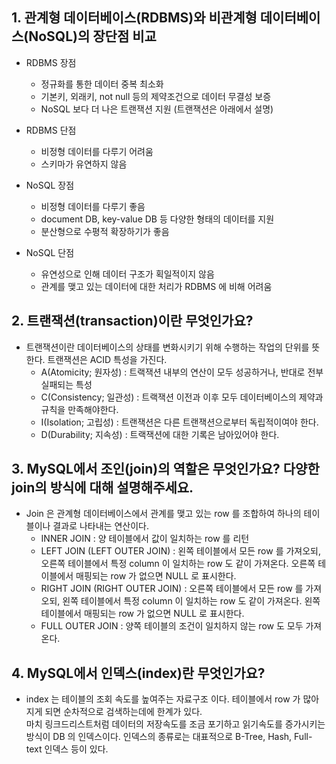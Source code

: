## 1. 관계형 데이터베이스(RDBMS)와 비관계형 데이터베이스(NoSQL)의 장단점 비교

  - RDBMS 장점
    - 정규화를 통한 데이터 중복 최소화
    - 기본키, 외래키, not null 등의 제약조건으로 데이터 무결성 보증
    - NoSQL 보다 더 나은 트랜잭션 지원 (트랜잭션은 아래에서 설명)

  - RDBMS 단점
    - 비정형 데이터를 다루기 어려움
    - 스키마가 유연하지 않음

  - NoSQL 장점
    - 비정형 데이터를 다루기 좋음
    - document DB, key-value DB 등 다양한 형태의 데이터를 지원
    - 분산형으로 수평적 확장하기가 좋음

  - NoSQL 단점
    - 유연성으로 인해 데이터 구조가 획일적이지 않음
    - 관계를 맺고 있는 데이터에 대한 처리가 RDBMS 에 비해 어려움

## 2. 트랜잭션(transaction)이란 무엇인가요?

- 트랜잭션이란 데이터베이스의 상태를 변화시키기 위해 수행하는 작업의 단위를 뜻한다.
  트랜잭션은 ACID 특성을 가진다.
  - A(Atomicity; 원자성) : 트랙잭션 내부의 연산이 모두 성공하거나, 반대로 전부 실패되는 특성
  - C(Consistency; 일관성) : 트랙잭션 이전과 이후 모두 데이터베이스의 제약과 규칙을 만족해야한다.
  - I(Isolation; 고립성) : 트랜잭션은 다른 트랜잭션으로부터 독립적이여야 한다.
  - D(Durability; 지속성) : 트랙잭션에 대한 기록은 남아있어야 한다.

## 3. MySQL에서 조인(join)의 역할은 무엇인가요? 다양한 join의 방식에 대해 설명해주세요.

- Join 은 관계형 데이터베이스에서 관계를 맺고 있는 row 를 조합하여 하나의 테이블이나 결과로 나타내는 연산이다.
  - INNER JOIN : 양 테이블에서 값이 일치하는 row 를 리턴
  - LEFT JOIN (LEFT OUTER JOIN) : 왼쪽 테이블에서 모든 row 를 가져오되, 오른쪽 테이블에서 특정 column 이 일치하는 row 도 같이 가져온다. 오른쪽 테이블에서 매핑되는 row 가 없으면 NULL 로 표시한다.
  - RIGHT JOIN (RIGHT OUTER JOIN) : 오른쪽 테이블에서 모든 row 를 가져오되, 왼쪽 테이블에서 특정 column 이 일치하는 row 도 같이 가져온다. 왼쪽 테이블에서 매핑되는 row 가 없으면 NULL 로 표시한다.
  - FULL OUTER JOIN : 양쪽 테이블의 조건이 일치하지 않는 row 도 모두 가져온다.
## 4. MySQL에서 인덱스(index)란 무엇인가요?

- index 는 테이블의 조회 속도를 높여주는 자료구조 이다. 테이블에서 row 가 많아지게 되면 순차적으로 검색하는데에 한계가 있다.  
  마치 링크드리스트처럼 데이터의 저장속도를 조금 포기하고 읽기속도를 증가시키는 방식이 DB 의 인덱스이다.
  인덱스의 종류로는 대표적으로 B-Tree, Hash, Full-text 인덱스 등이 있다.
